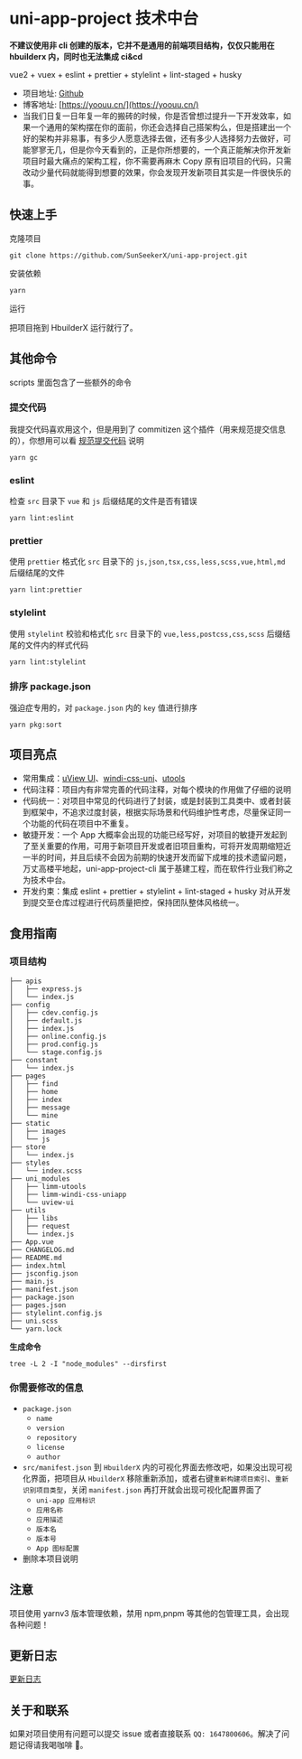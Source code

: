 # uni-app-project 技术中台

**不建议使用非 cli 创建的版本，它并不是通用的前端项目结构，仅仅只能用在 hbuilderx 内，同时也无法集成 ci&cd**

vue2 + vuex + eslint + prettier + stylelint + lint-staged + husky

- 项目地址: [Github](https://github.com/SunSeekerX/uni-app-project-cli)
- 博客地址: [https://yoouu.cn/](https://yoouu.cn/)
- 当我们日复一日年复一年的搬砖的时候，你是否曾想过提升一下开发效率，如果一个通用的架构摆在你的面前，你还会选择自己搭架构么，但是搭建出一个好的架构并非易事，有多少人愿意选择去做，还有多少人选择努力去做好，可能寥寥无几，但是你今天看到的，正是你所想要的，一个真正能解决你开发新项目时最大痛点的架构工程，你不需要再麻木 Copy 原有旧项目的代码，只需改动少量代码就能得到想要的效果，你会发现开发新项目其实是一件很快乐的事。

## 快速上手

克隆项目

```shell
git clone https://github.com/SunSeekerX/uni-app-project.git
```

安装依赖

```shell
yarn
```

运行

把项目拖到 HbuilderX 运行就行了。

## 其他命令

scripts 里面包含了一些额外的命令

### 提交代码

我提交代码喜欢用这个，但是用到了 commitizen 这个插件（用来规范提交信息的），你想用可以看 [规范提交代码](https://doc.yoouu.cn/front-end/npm/#%F0%9F%93%8C-%E8%A7%84%E8%8C%83%E6%8F%90%E4%BA%A4%E4%BB%A3%E7%A0%81) 说明

```shell
yarn gc
```

### eslint

检查 `src` 目录下 `vue` 和 `js` 后缀结尾的文件是否有错误

```shell
yarn lint:eslint
```

### prettier

使用 `prettier` 格式化 `src` 目录下的 `js,json,tsx,css,less,scss,vue,html,md` 后缀结尾的文件

```shell
yarn lint:prettier
```

### stylelint

使用 `stylelint` 校验和格式化 `src` 目录下的 `vue,less,postcss,css,scss` 后缀结尾的文件内的样式代码

```shell
yarn lint:stylelint
```

### 排序 package.json

强迫症专用的，对 `package.json` 内的 `key` 值进行排序

```shell
yarn pkg:sort
```

## 项目亮点

- 常用集成：[uView UI](https://www.uviewui.com/)、[windi-css-uni](https://github.com/SunSeekerX/uni-app-starter/tree/main/packages/windi-css-uni)、[utools](https://utools.yoouu.cn/)
- 代码注释：项目内有非常完善的代码注释，对每个模块的作用做了仔细的说明
- 代码统一：对项目中常见的代码进行了封装，或是封装到工具类中、或者封装到框架中，不追求过度封装，根据实际场景和代码维护性考虑，尽量保证同一个功能的代码在项目中不重复。
- 敏捷开发：一个 App 大概率会出现的功能已经写好，对项目的敏捷开发起到了至关重要的作用，可用于新项目开发或者旧项目重构，可将开发周期缩短近一半的时间，并且后续不会因为前期的快速开发而留下成堆的技术遗留问题，万丈高楼平地起，uni-app-project-cli 属于基建工程，而在软件行业我们称之为技术中台。
- 开发约束：集成 eslint + prettier + stylelint + lint-staged + husky 对从开发到提交至仓库过程进行代码质量把控，保持团队整体风格统一。

## 食用指南

### 项目结构

```
├── apis
│   ├── express.js
│   └── index.js
├── config
│   ├── cdev.config.js
│   ├── default.js
│   ├── index.js
│   ├── online.config.js
│   ├── prod.config.js
│   └── stage.config.js
├── constant
│   └── index.js
├── pages
│   ├── find
│   ├── home
│   ├── index
│   ├── message
│   └── mine
├── static
│   ├── images
│   └── js
├── store
│   └── index.js
├── styles
│   └── index.scss
├── uni_modules
│   ├── limm-utools
│   ├── limm-windi-css-uniapp
│   └── uview-ui
├── utils
│   ├── libs
│   ├── request
│   └── index.js
├── App.vue
├── CHANGELOG.md
├── README.md
├── index.html
├── jsconfig.json
├── main.js
├── manifest.json
├── package.json
├── pages.json
├── stylelint.config.js
├── uni.scss
└── yarn.lock
```

**生成命令**

```shell
tree -L 2 -I "node_modules" --dirsfirst
```

### 你需要修改的信息

- `package.json`
  - `name`
  - `version`
  - `repository`
  - `license`
  - `author`
- `src/manifest.json` 到 `HbuilderX` 内的可视化界面去修改吧，如果没出现可视化界面，把项目从 `HbuilderX` 移除重新添加，或者右键`重新构建项目索引`、`重新识别项目类型`，关闭 `manifest.json` 再打开就会出现可视化配置界面了
  - `uni-app 应用标识`
  - `应用名称`
  - `应用描述`
  - `版本名`
  - `版本号`
  - `App 图标配置`
- 删除本项目说明

## 注意

项目使用 yarnv3 版本管理依赖，禁用 npm,pnpm 等其他的包管理工具，会出现各种问题！

## 更新日志

[更新日志](./CHANGELOG.md)

## 关于和联系

如果对项目使用有问题可以提交 issue 或者直接联系 `QQ: 1647800606`。解决了问题记得请我喝咖啡 🥹。
